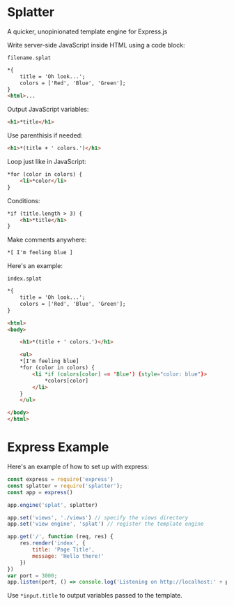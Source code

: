 # Splatter

A quicker, unopinionated template engine for Express.js



Write server-side JavaScript inside HTML using a code block:

`filename.splat`
```html
*{
    title = 'Oh look...';
    colors = ['Red', 'Blue', 'Green'];
}
<html>...
```

Output JavaScript variables:

```html
<h1>*title</h1>

```

Use parenthisis if needed:

```html
<h1>*(title + ' colors.')</h1>
```

Loop just like in JavaScript:

```html
*for (color in colors) {
    <li>*color</li>
}
```

Conditions:
```html
*if (title.length > 3) {
    <h1>*title</h1>
}
```

Make comments anywhere:

```html
*[ I'm feeling blue ]
```
Here's an example:

`index.splat`

```html
*{
    title = 'Oh look...';
    colors = ['Red', 'Blue', 'Green'];
}

<html>
<body>

    <h1>*(title + ' colors.')</h1>

    <ul>
    *[I'm feeling blue]
    *for (color in colors) {
        <li *if (colors[color] == 'Blue') {style="color: blue"}>
            *colors[color]
        </li>
    }
    </ul>

</body>
</html>
```
# Express Example
Here's an example of how to set up with express:

``` javascript
const express = require('express')
const splatter = require('splatter');
const app = express()

app.engine('splat', splatter)

app.set('views', './views') // specify the views directory
app.set('view engine', 'splat') // register the template engine

app.get('/', function (req, res) {
    res.render('index', {
        title: 'Page Title',
        message: 'Hello there!'
    })
})
var port = 3000;
app.listen(port, () => console.log('Listening on http://localhost:' + port))
```

Use `*input.title` to output variables passed to the template.